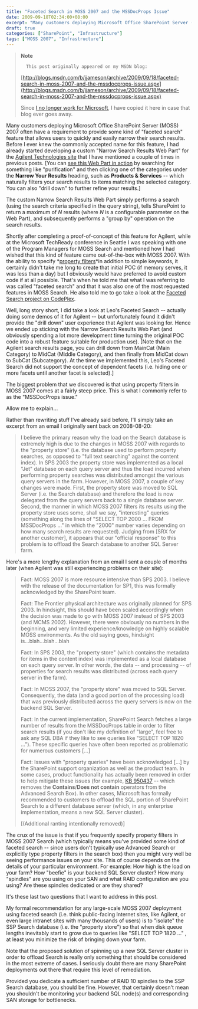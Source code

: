 ```yaml
---
title: "Faceted Search in MOSS 2007 and the MSSDocProps Issue"
date: 2009-09-18T02:34:00+08:00
excerpt: "Many customers deploying Microsoft Office SharePoint Server (MOSS) 2007 often have a requirement to provide some kind of \"faceted search\" feature that allows users to quickly and easily narrow their search results. Before I ever knew the commonly accepted..."
draft: true
categories: ["SharePoint", "Infrastructure"]
tags: ["MOSS 2007", "Infrastructure"]
---
```


> **Note**
>
>       This post originally appeared on my MSDN blog:
>
> [http://blogs.msdn.com/b/jjameson/archive/2009/09/18/faceted-search-in-moss-2007-and-the-mssdocprops-issue.aspx](http://blogs.msdn.com/b/jjameson/archive/2009/09/18/faceted-search-in-moss-2007-and-the-mssdocprops-issue.aspx)
>
> Since
> [I no longer work for Microsoft](/blog/jjameson/2011/09/02/last-day-with-microsoft), I have copied it here in case that
> blog ever goes away.

Many customers deploying Microsoft Office SharePoint Server (MOSS) 2007 often
have a requirement to provide some kind of "faceted search" feature that allows
users to quickly and easily narrow their search results. Before I ever knew
the commonly accepted name for this feature, I had already started developing
a custom "Narrow Search Results Web Part" for the
[Agilent Technologies site](http://www.chem.agilent.com/) that I
have mentioned a couple of times in previous posts. [You can
[see this Web Part in action](http://www.chem.agilent.com/en-US/Search/Pages/default.aspx?k=purification&a=%20scope:%22English%20%28U.S.%29%20Content%22+MainCat:%22Products+%26+Services%22) by searching for something like "purification"
and then clicking one of the categories under the **Narrow Your Results**
heading, such as **Products & Services** -- which naturally
filters your search results to items matching the selected category. You can
also "drill down" to further refine your results.]

The custom Narrow Search Results Web Part simply performs a search (using
the search criteria specified in the query string), tells SharePoint to return
a maximum of <var>N</var> results (where <var>N</var> is a configurable parameter on the Web Part),
and subsequently performs a "group by" operation on the search results.

Shortly after completing a proof-of-concept of this feature for Agilent,
while at the Microsoft TechReady conference in Seattle I was speaking with one
of the Program Managers for MOSS Search and mentioned how I had wished that
this kind of feature came out-of-the-box with MOSS 2007. With the ability to
specify *[property filters](http://msdn.microsoft.com/en-us/library/ms582745.aspx)*in addition to simple keywords, it certainly didn't
take me long to create that initial POC (if memory serves, it was less than
a day) but I obviously would have preferred to avoid custom code if at all possible.
That's when he told me that what I was referring to was called "faceted search"
and that it was also one of the most requested features in MOSS Search. He also
told me to go take a look at the
[Faceted Search project on CodePlex](http://facetedsearch.codeplex.com/).

Well, long story short, I did take a look at Leo's Faceted Search -- actually
doing some demos of it for Agilent -- but unfortunately found it didn't provide
the "drill down" user experience that Agilent was looking for. Hence we ended
up sticking with the Narrow Search Results Web Part (and obviously spending
a lot more development time turning the original POC code into a robust feature
suitable for production use). [Note that on the Agilent search results page,
you can drill down from MainCat (Main Category) to MidCat (Middle Category),
and then finally from MidCat down to SubCat (Subcategory). At the time we implemented
this, Leo's Faceted Search did not support the concept of dependent facets (i.e.
hiding one or more facets until another facet is selected).]

The biggest problem that we discovered is that using property filters in
MOSS 2007 comes at a fairly steep price. This is what I commonly refer to as
the "MSSDocProps issue."

Allow me to explain...

Rather than rewriting stuff I've already said before, I'll simply take an
excerpt from an email I originally sent back on 2008-08-20:

> I believe the primary reason why the load on the Search database is extremely
> high is due to the changes in MOSS 2007 with regards to the "property store"
> (i.e. the database used to perform property searches, as opposed to "full
> text searching" against the content index). In SPS 2003 the property store
> was implemented as a local "Jet" database on each query server and thus
> the load incurred when performing property searches was distributed amongst
> the various query servers in the farm. However, in MOSS 2007, a couple of
> key changes were made. First, the property store was moved to SQL Server
> (i.e. the Search database) and therefore the load is now delegated from
> the query servers back to a single database server. Second, the manner in
> which MOSS 2007 filters its results using the property store uses some,
> shall we say, "interesting" queries (something along the lines of "SELECT
> TOP 2000 ... FROM MSSDocProps ..." in which the "2000" number varies depending
> on how many search results are requested). Judging from [SRX for another
> customer], it appears that our "official response" to this problem is to
> offload the Search database to another SQL Server farm.

Here's a more lengthy explanation from an email I sent a couple of months
later (when Agilent was still experiencing problems on their site):

> Fact: MOSS 2007 is more resource intensive than SPS 2003. I believe with
> the release of the documentation for SP1, this was formally acknowledged
> by the SharePoint team.
>
> Fact: The Frontier physical architecture was originally planned for SPS
> 2003. In hindsight, this should have been scaled accordingly when the decision
> was made to go with MOSS 2007 instead of SPS 2003 (and MCMS 2002). However,
> there were obviously no numbers in the beginning, and very limited experience/knowledge
> on highly scalable MOSS environments. As the old saying goes, hindsight
> is...blah...blah...blah
>
> Fact: In SPS 2003, the "property store" (which contains the metadata
> for items in the content index) was implemented as a local database on each
> query server. In other words, the data -- and processing -- of properties
> for search results was distributed (across each query server in the farm).
>
> Fact: In MOSS 2007, the "property store" was moved to SQL Server. Consequently,
> the data (and a good portion of the processing load) that was previously
> distributed across the query servers is now on the backend SQL Server.
>
> Fact: In the current implementation, SharePoint Search fetches a large
> number of results from the MSSDocProps table in order to filter search results
> (if you don't like my definition of "large", feel free to ask any SQL DBA
> if they like to see queries like "SELECT TOP 1820 ..."). These specific queries
> have often been reported as problematic for numerous customers [...]
>
> Fact: Issues with "property queries" have been acknowledged [...] by
> the SharePoint support organization as well as the product team. In some
> cases, product functionality has actually been removed in order to help
> mitigate these issues (for example,
> [KB 950437](http://support.microsoft.com/kb/950437/) -- which
> removes the **Contains**/**Does not contain**
> operators from the Advanced Search Box). In other cases, Microsoft has formally
> recommended to customers to offload the SQL portion of SharePoint Search
> to a different database server (which, in any enterprise implementation,
> means a new SQL Server cluster).
>
> [(Additional ranting intentionally removed)]

The crux of the issue is that if you frequently specify property filters
in MOSS 2007 Search (which typically means you've provided some kind of faceted
search -- since users don't typically use Advanced Search or explicitly type
property filters in the search box) then you might very well be seeing performance
issues on your site. This of course depends on the details of your particular
environment. For example: How high is the load on your farm? How "beefie" is
your backend SQL Server cluster? How many "spindles" are you using on your SAN
and what RAID configuration are you using? Are these spindles dedicated or are
they shared?

It's these last two questions that I want to address in this post.

My formal recommendation for any large-scale MOSS 2007 deployment using faceted
search (i.e. think public-facing Internet sites, like Agilent, or even large
intranet sites with many thousands of users) is to "isolate" the SSP Search
database (i.e. the "property store") so that when disk queue lengths inevitably
start to grow due to queries like "SELECT TOP 1820 ..." , at least you minimize
the risk of bringing down your farm.

Note that the proposed solution of spinning up a new SQL Server cluster in
order to offload Search is really only something that should be considered in
the most extreme of cases. I seriously doubt there are many SharePoint deployments
out there that require this level of remediation.

Provided you dedicate a sufficient number of RAID 10 spindles to the SSP
Search database, you should be fine. However, that certainly doesn't mean you
shouldn't be monitoring your backend SQL node(s) and corresponding SAN storage
for bottlenecks.

